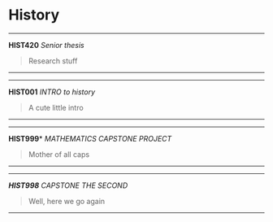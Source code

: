 # History

---
**HIST420** _Senior thesis_
> Research stuff
---
---
**HIST001** _INTRO to history_
> A cute little intro
---
---
**HIST999*** _MATHEMATICS CAPSTONE PROJECT_
> Mother of all caps
---
---
***HIST998*** _CAPSTONE THE SECOND_
> Well, here we go again
---